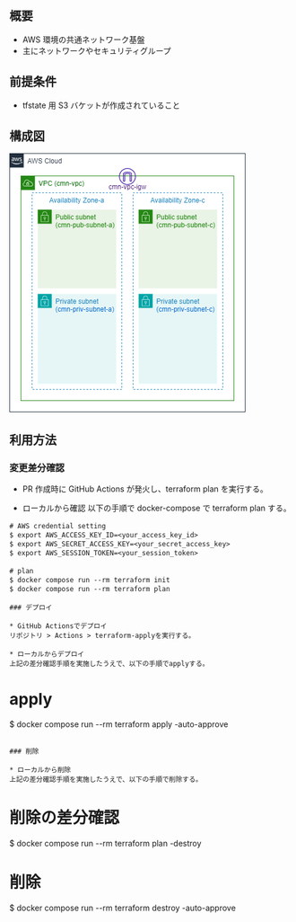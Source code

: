 ## 概要

- AWS 環境の共通ネットワーク基盤
- 主にネットワークやセキュリティグループ

## 前提条件

- tfstate 用 S3 バケットが作成されていること

## 構成図

![architecture_01](doc/architecture.drawio.png)

## 利用方法

### 変更差分確認

- PR 作成時に GitHub Actions が発火し、terraform plan を実行する。

- ローカルから確認
  以下の手順で docker-compose で terraform plan する。

```
# AWS credential setting
$ export AWS_ACCESS_KEY_ID=<your_access_key_id>
$ export AWS_SECRET_ACCESS_KEY=<your_secret_access_key>
$ export AWS_SESSION_TOKEN=<your_session_token>

# plan
$ docker compose run --rm terraform init
$ docker compose run --rm terraform plan

### デプロイ

* GitHub Actionsでデプロイ
リポジトリ > Actions > terraform-applyを実行する。

* ローカルからデプロイ
上記の差分確認手順を実施したうえで、以下の手順でapplyする。

```

# apply

$ docker compose run --rm terraform apply -auto-approve

```

### 削除

* ローカルから削除
上記の差分確認手順を実施したうえで、以下の手順で削除する。

```

# 削除の差分確認

$ docker compose run --rm terraform plan -destroy

# 削除

$ docker compose run --rm terraform destroy -auto-approve

```

```
